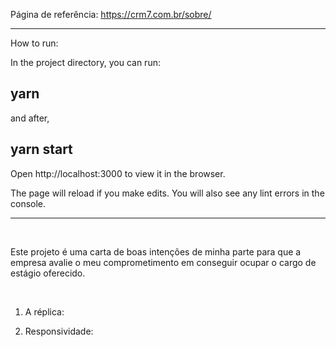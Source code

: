 Página de referência: https://crm7.com.br/sobre/

-----------------------------------------------------------------
How to run:

In the project directory, you can run:

<h2>yarn</h2>

and after, 

<h2>yarn start</h2>

Open http://localhost:3000 to view it in the browser.

The page will reload if you make edits.
You will also see any lint errors in the console.

-----------------------------------------------------------------

<br/>

Este projeto é uma carta de boas intenções de minha parte para que a empresa avalie o meu comprometimento em conseguir ocupar o cargo de estágio oferecido.

<br/>

1. A réplica:

2. Responsividade:





